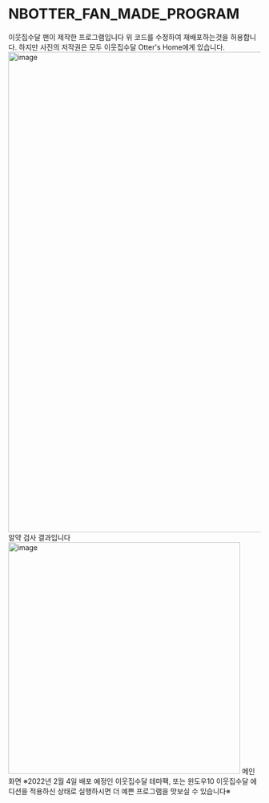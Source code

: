 # NBOTTER_FAN_MADE_PROGRAM
이웃집수달 팬이 제작한 프로그램입니다
위 코드를 수정하여 재배포하는것을 허용합니다.
하지만 사진의 저작권은 모두 이웃집수달 Otter's Home에게 있습니다.
<img width="960" alt="image" src="https://user-images.githubusercontent.com/79080468/147877310-63ddf86d-f922-497b-b6b4-de76b9677d2f.png">
알약 검사 결과입니다
<img width="463" alt="image" src="https://user-images.githubusercontent.com/79080468/147877367-15260c71-d3f6-4f4b-a9cd-65c90bde97c1.png">
메인화면
※2022년 2월 4일 배포 예정인 이웃집수달 테마팩, 또는 윈도우10 이웃집수달 에디션을 적용하신 상태로 실행하시면 더 예쁜 프로그램을 맛보실 수 있습니다※

